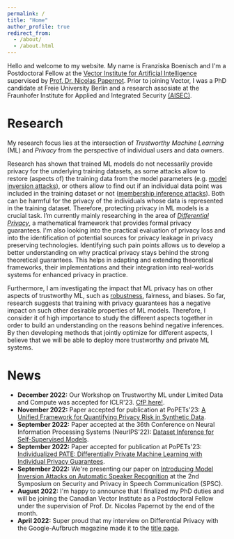 ```yaml
---
permalink: /
title: "Home"
author_profile: true
redirect_from: 
  - /about/
  - /about.html
---
```


Hello and welcome to my website. My name is Franziska Boenisch and I'm a Postdoctoral Fellow at the [Vector Institute for Artificial Intelligence](https://vectorinstitute.ai/) supervised by [Prof. Dr. Nicolas Papernot](https://www.papernot.fr/). Prior to joining Vector, I was a PhD candidate at Freie University Berlin and a research assosiate at the Fraunhofer Institute for Applied and Integrated Security [(AISEC)](https://www.aisec.fraunhofer.de/en.html).


# Research
My research focus lies at the intersection of *Trustworthy Machine Learning* (ML) and *Privacy* from the perspective of individual users and data owners. 

Research has shown that trained ML models do not necessarily provide privacy for the underlying training datasets, as some attacks allow to restore (aspects of) the training data from the model parameters (e.g. [model inversion attacks](/posts/2020/12/model-inversion/)), or others allow to find out if an individual data point was included in the training dataset or not ([membership inference attacks](/posts/2021/01/membership-inference/)). Both can be harmful for the privacy of the individuals whose data is represented in the training dataset.
Therefore, protecting privacy in ML models is a crucial task. I’m currently mainly researching in the area of [*Differential Privacy*](/posts/2021/03/differential-privacy/), a mathematical framework that provides formal privacy guarantees. I'm also looking into the practical evaluation of privacy loss and into the identification of potential sources for privacy leakage in privacy preserving technologies. Identifying such pain points allows us to develop a better understanding on why practical privacy stays behind the strong theoretical guarantees. This helps in adapting and extending theoretical frameworks, their implementations and their integration into real-worlds systems for enhanced privacy in practice.

Furthermore, I am investigating the impact that ML privacy has on other aspects of trustworthy ML, such as [robustness](https://arxiv.org/pdf/2105.07985.pdf), fairness, and biases.
So far, research suggests that training with privacy guarantees has a negative impact on such other desirable properties of ML models.
Therefore, I consider it of high importance to study the different aspects together in order to build an understanding on the reasons behind negative inferences.
By then developing methods that jointly optimize for different aspects, I believe that we will be able to deploy more trustworthy and private ML systems.





# News

- **December 2022:**  Our Workshop on Trustworthy ML under Limited Data and Compute was accepted for ICLR'23. [CfP here!](https://sites.google.com/view/trustml-unlimited/home?authuser=0).
- **November 2022:**  Paper accepted for publication at PoPETs'23: [A Unified Framework for Quantifying Privacy Risk in Synthetic Data](https://arxiv.org/pdf/2211.10459.pdf).
- **September 2022:**  Paper accepted at the 36th Conference on Neural Information Processing Systems (NeurIPS'22): [Dataset Inference for Self-Supervised Models](https://arxiv.org/abs/2209.09024).
- **September 2022:** Paper accepted for publication at PoPETs'23: [Individualized PATE: Differentially Private Machine Learning with Individual Privacy Guarantees](https://arxiv.org/abs/2202.10517).
- **September 2022:** We're presenting our paper on [Introducing Model Inversion Attacks on Automatic Speaker Recognition](https://www.isca-speech.org/archive/pdfs/spsc_2022/pizzi22_spsc.pdf) at the 2nd Symposium on Security and Privacy in Speech Communication (SPSC).
- **August 2022:** I'm happy to announce that I finalized my PhD duties and will be joining the Canadian Vector Institute as a Postdoctoral Fellow under the supervision of Prof. Dr. Nicolas Papernot by the end of the month.
- **April 2022:** Super proud that my interview on Differential Privacy with the Google-Aufbruch magazine made it to the [title page](https://kstatic.googleusercontent.com/files/1791d34518d7768efe0fb6d698f45a276c507ddbb67bcc916c87c564de8fc212023df574da98c9a8d8f149dc964371e003b6120b1f2188740a464ef157102ef4).


